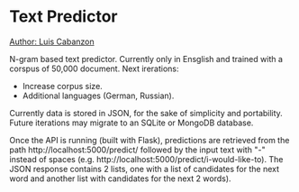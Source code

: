 # Text Predictor
[Author: Luis Cabanzon](https://luiscabanzon.com/)

N-gram based text predictor. Currently only in Ensglish and trained with a corspus of 50,000 document.
Next irerations:
- Increase corpus size.
- Additional languages (German, Russian).

Currently data is stored in JSON, for the sake of simplicity and portability. Future iterations may migrate to an SQLite or MongoDB database.

Once the API is running (built with Flask), predictions are retrieved from the path http://localhost:5000/predict/ followed by the input text with "-" instead of spaces (e.g. http://localhost:5000/predict/i-would-like-to).
The JSON response contains 2 lists, one with a list of candidates for the next word and another list with candidates for the next 2 words).
